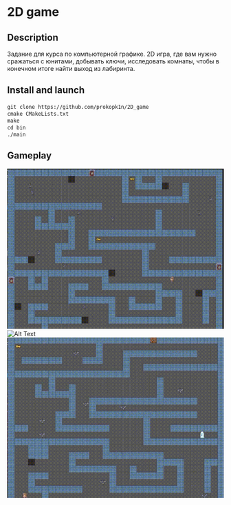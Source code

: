 # 2D game

## Description
Задание для курса по компьютерной графике.
2D игра, где вам нужно сражаться с юнитами, добывать ключи, исследовать комнаты, чтобы в конечном итоге найти выход из лабиринта.

## Install and launch
    git clone https://github.com/prokopk1n/2D_game
    cmake CMakeLists.txt
    make
    cd bin
    ./main
    
 ## Gameplay
![Alt Text](images/gameplay_1.gif)
![Alt Text](images/gameplay_2.gif)
![Alt Text](images/gameplay_3.gif)
